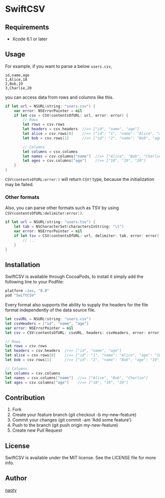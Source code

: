 # SwiftCSV

## Requirements

* Xcode 6.1 or later

## Usage

For example, if you want to parse a below `users.csv`,

```csv
id,name,age
1,Alice,18
2,Bob,19
3,Charlie,20
```

you can access data from rows and columns like this.

```swift
if let url = NSURL(string: "users.csv") {
    var error: NSErrorPointer = nil
    if let csv = CSV(contentsOfURL: url, error: error) {
        // Rows
        let rows = csv.rows
        let headers = csv.headers  //=> ["id", "name", "age"]
        let alice = csv.rows[0]    //=> ["id": "1", "name": "Alice", "age": "18"]
        let bob = csv.rows[1]      //=> ["id": "2", "name": "Bob", "age": "19"]

        // Columns
        let columns = csv.columns
        let names = csv.columns["name"]  //=> ["Alice", "Bob", "Charlie"]
        let ages = csv.columns["age"]    //=> ["18", "19", "20"]
    }
}
```

`CSV(contentsOfURL:error:)` will return `CSV?` type, because the initialization may be failed.

### Other formats

Also, you can parse other formats such as TSV by using `CSV(contentsOfURL:delimiter:error:)`.

```swift
if let url = NSURL(string: "users.tsv") {
    let tab = NSCharacterSet(charactersInString: "\t")
    var error: NSErrorPointer = nil
    if let tsv = CSV(contentsOfURL: url, delimiter: tab, error: error) {
        // ...
    }
}
```

## Installation

SwiftCSV is available through CocoaPods, to install it simply add the following line to your Podfile:

```ruby
platform :ios, "8.0"
pod "SwiftCSV"
```

Every format also supports the ability to supply the headers for the file format independently of the data source file.

```swift
let csvURL = NSURL(string: "users.csv")
let csvHeaders = ["id", "name", "age"]
var error: NSErrorPointer = nil
let csv = CSV(contentsOfURL: csvURL, headers: csvHeaders, error: error)

// Rows
let rows = csv.rows
let headers = csv.headers  //=> ["id", "name", "age"]
let alice = csv.rows[0]    //=> ["id": "1", "name": "Alice", "age": "18"]
let bob = csv.rows[1]      //=> ["id": "2", "name": "Bob", "age": "19"]

// Columns
let columns = csv.columns
let names = csv.columns["name"]  //=> ["Alice", "Bob", "Charlie"]
let ages = csv.columns["age"]    //=> ["18", "19", "20"]
```
## Contribution

1. Fork
2. Create your feature branch (git checkout -b my-new-feature)
3. Commit your changes (git commit -am 'Add some feature')
4. Push to the branch (git push origin my-new-feature)
5. Create new Pull Request

## License

SwiftCSV is available under the MIT license. See the LICENSE file for more info.

## Author

[naoty](https://github.com/naoty)

